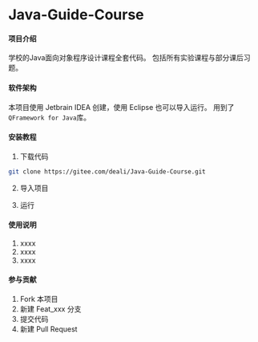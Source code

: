 # Java-Guide-Course

#### 项目介绍
学校的Java面向对象程序设计课程全套代码。
包括所有实验课程与部分课后习题。

#### 软件架构
本项目使用 Jetbrain IDEA 创建，使用 Eclipse 也可以导入运行。
用到了`QFramework for Java`库。

#### 安装教程

1. 下载代码

```bash
git clone https://gitee.com/deali/Java-Guide-Course.git
```

2. 导入项目

3. 运行

#### 使用说明

1. xxxx
2. xxxx
3. xxxx

#### 参与贡献

1. Fork 本项目
2. 新建 Feat_xxx 分支
3. 提交代码
4. 新建 Pull Request